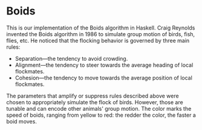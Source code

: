 # Boids
This is our implementation of the Boids algorithm in Haskell.
Craig Reynolds invented the Boids algorithm in 1986 to simulate group motion of birds, fish, flies, etc.
He noticed that the flocking behavior is governed by three main rules:
* Separation—the tendency to avoid crowding.
* Alignment—the tendency to steer towards the average heading of local flockmates.
* Cohesion—the tendency to move towards the average position of local flockmates.

The parameters that amplify or suppress rules described above were chosen to appropriately simulate the flock of birds. However, those are tunable and can encode other animals' group motion. The color marks the speed of boids, ranging from yellow to red: the redder the color, the faster a boid moves.

